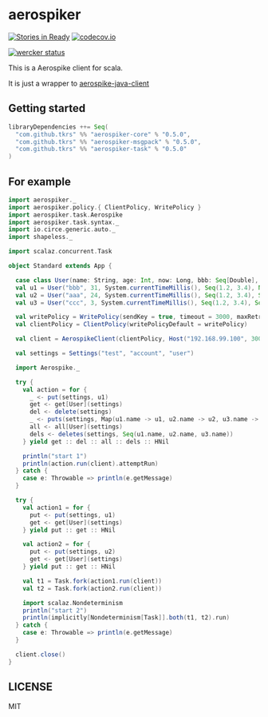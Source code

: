 # aerospiker

[![Stories in Ready](https://badge.waffle.io/tkrs/aerospiker.svg?label=ready&title=Ready)](http://waffle.io/tkrs/aerospiker)
[![codecov.io](http://codecov.io/github/tkrs/aerospiker/coverage.svg?branch=master)](http://codecov.io/github/tkrs/aerospiker?branch=master)

[![wercker status](https://app.wercker.com/status/07c0ec3bd555c18ff328f9f976f3725e/m "wercker status")](https://app.wercker.com/project/bykey/07c0ec3bd555c18ff328f9f976f3725e)

This is a Aerospike client for scala.

It is just a wrapper to [aerospike-java-client](https://github.com/aerospike/aerospike-client-java)

## Getting started

```scala
libraryDependencies ++= Seq(
  "com.github.tkrs" %% "aerospiker-core" % "0.5.0",
  "com.github.tkrs" %% "aerospiker-msgpack" % "0.5.0",
  "com.github.tkrs" %% "aerospiker-task" % "0.5.0"
)
```

## For example

```scala
import aerospiker._
import aerospiker.policy.{ ClientPolicy, WritePolicy }
import aerospiker.task.Aerospike
import aerospiker.task.syntax._
import io.circe.generic.auto._
import shapeless._

import scalaz.concurrent.Task

object Standard extends App {

  case class User(name: String, age: Int, now: Long, bbb: Seq[Double], option: Option[String])
  val u1 = User("bbb", 31, System.currentTimeMillis(), Seq(1.2, 3.4), None)
  val u2 = User("aaa", 24, System.currentTimeMillis(), Seq(1.2, 3.4), Some("OK"))
  val u3 = User("ccc", 3, System.currentTimeMillis(), Seq(1.2, 3.4), Some("OK"))

  val writePolicy = WritePolicy(sendKey = true, timeout = 3000, maxRetries = 5)
  val clientPolicy = ClientPolicy(writePolicyDefault = writePolicy)

  val client = AerospikeClient(clientPolicy, Host("192.168.99.100", 3000))

  val settings = Settings("test", "account", "user")

  import Aerospike._

  try {
    val action = for {
      _ <- put(settings, u1)
      get <- get[User](settings)
      del <- delete(settings)
      _ <- puts(settings, Map(u1.name -> u1, u2.name -> u2, u3.name -> u3))
      all <- all[User](settings)
      dels <- deletes(settings, Seq(u1.name, u2.name, u3.name))
    } yield get :: del :: all :: dels :: HNil

    println("start 1")
    println(action.run(client).attemptRun)
  } catch {
    case e: Throwable => println(e.getMessage)
  }

  try {
    val action1 = for {
      put <- put(settings, u1)
      get <- get[User](settings)
    } yield put :: get :: HNil

    val action2 = for {
      put <- put(settings, u2)
      get <- get[User](settings)
    } yield put :: get :: HNil

    val t1 = Task.fork(action1.run(client))
    val t2 = Task.fork(action2.run(client))

    import scalaz.Nondeterminism
    println("start 2")
    println(implicitly[Nondeterminism[Task]].both(t1, t2).run)
  } catch {
    case e: Throwable => println(e.getMessage)
  }

  client.close()
}
```

## LICENSE

MIT
